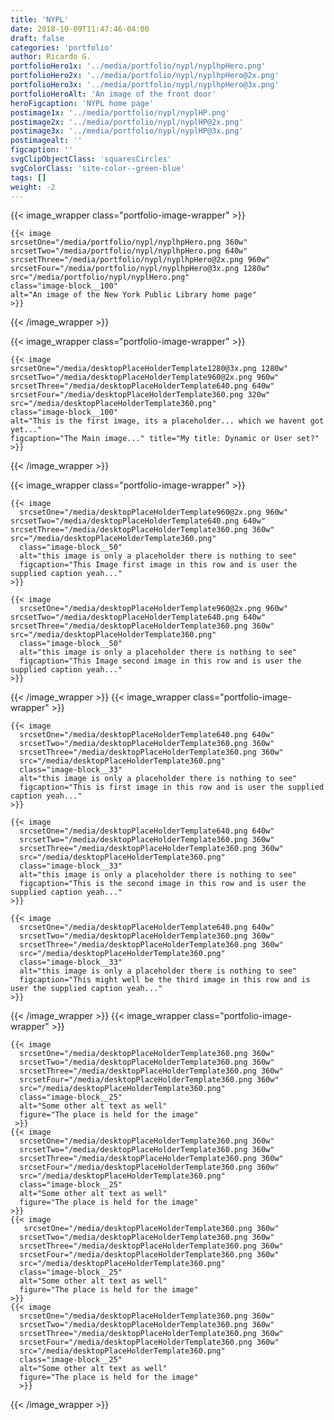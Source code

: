 ```yaml
---
title: 'NYPL'
date: 2018-10-09T11:47:46-04:00
draft: false
categories: 'portfolio'
author: Ricardo G.
portfolioHero1x: '../media/portfolio/nypl/nyplhpHero.png'
portfolioHero2x: '../media/portfolio/nypl/nyplhpHero@2x.png'
portfolioHero3x: '../media/portfolio/nypl/nyplhpHero@3x.png'
portfolioHeroAlt: 'An image of the front door'
heroFigcaption: 'NYPL home page'
postimage1x: '../media/portfolio/nypl/nyplHP.png'
postimage2x: '../media/portfolio/nypl/nyplHP@2x.png'
postimage3x: '../media/portfolio/nypl/nyplHP@3x.png'
postimagealt: ''
figcaption: ''
svgClipObjectClass: 'squaresCircles'
svgColorClass: 'site-color--green-blue'
tags: []
weight: -2
---
```


{{< image_wrapper class="portfolio-image-wrapper" >}}

    {{< image
    srcsetOne="/media/portfolio/nypl/nyplhpHero.png 360w"
    srcsetTwo="/media/portfolio/nypl/nyplhpHero.png 640w"
    srcsetThree="/media/portfolio/nypl/nyplhpHero@2x.png 960w"
    srcsetFour="/media/portfolio/nypl/nyplhpHero@3x.png 1280w"
    src="/media/portfolio/nypl/nyplHero.png"
    class="image-block__100"
    alt="An image of the New York Public Library home page"
    >}}

{{< /image_wrapper >}}

{{< image_wrapper class="portfolio-image-wrapper" >}}

    {{< image
    srcsetOne="/media/desktopPlaceHolderTemplate1280@3x.png 1280w" srcsetTwo="/media/desktopPlaceHolderTemplate960@2x.png 960w"
    srcsetThree="/media/desktopPlaceHolderTemplate640.png 640w" srcsetFour="/media/desktopPlaceHolderTemplate360.png 320w" src="/media/desktopPlaceHolderTemplate360.png"
    class="image-block__100"
    alt="This is the first image, its a placeholder... which we havent got yet..."
    figcaption="The Main image..." title="My title: Dynamic or User set?" >}}

{{< /image_wrapper >}}

{{< image_wrapper class="portfolio-image-wrapper" >}}

    {{< image
      srcsetOne="/media/desktopPlaceHolderTemplate960@2x.png 960w" srcsetTwo="/media/desktopPlaceHolderTemplate640.png 640w" srcsetThree="/media/desktopPlaceHolderTemplate360.png 360w" src="/media/desktopPlaceHolderTemplate360.png"
      class="image-block__50"
      alt="this image is only a placeholder there is nothing to see"
      figcaption="This Image first image in this row and is user the supplied caption yeah..."
    >}}

    {{< image
      srcsetOne="/media/desktopPlaceHolderTemplate960@2x.png 960w" srcsetTwo="/media/desktopPlaceHolderTemplate640.png 640w" srcsetThree="/media/desktopPlaceHolderTemplate360.png 360w" src="/media/desktopPlaceHolderTemplate360.png"
      class="image-block__50"
      alt="this image is only a placeholder there is nothing to see"
      figcaption="This Image second image in this row and is user the supplied caption yeah..."
    >}}

{{< /image_wrapper >}}
{{< image_wrapper class="portfolio-image-wrapper" >}}

    {{< image
      srcsetOne="/media/desktopPlaceHolderTemplate640.png 640w"
      srcsetTwo="/media/desktopPlaceHolderTemplate360.png 360w"
      srcsetThree="/media/desktopPlaceHolderTemplate360.png 360w"
      src="/media/desktopPlaceHolderTemplate360.png"
      class="image-block__33"
      alt="this image is only a placeholder there is nothing to see"
      figcaption="This is first image in this row and is user the supplied caption yeah..."
    >}}

    {{< image
      srcsetOne="/media/desktopPlaceHolderTemplate640.png 640w"
      srcsetTwo="/media/desktopPlaceHolderTemplate360.png 360w"
      srcsetThree="/media/desktopPlaceHolderTemplate360.png 360w"
      src="/media/desktopPlaceHolderTemplate360.png"
      class="image-block__33"
      alt="this image is only a placeholder there is nothing to see"
      figcaption="This is the second image in this row and is user the supplied caption yeah..."
    >}}

    {{< image
      srcsetOne="/media/desktopPlaceHolderTemplate640.png 640w"
      srcsetTwo="/media/desktopPlaceHolderTemplate360.png 360w"
      srcsetThree="/media/desktopPlaceHolderTemplate360.png 360w"
      src="/media/desktopPlaceHolderTemplate360.png"
      class="image-block__33"
      alt="this image is only a placeholder there is nothing to see"
      figcaption="This might well be the third image in this row and is user the supplied caption yeah..."
    >}}

{{< /image_wrapper >}}
{{< image_wrapper class="portfolio-image-wrapper" >}}

    {{< image
      srcsetOne="/media/desktopPlaceHolderTemplate360.png 360w"
      srcsetTwo="/media/desktopPlaceHolderTemplate360.png 360w"
      srcsetThree="/media/desktopPlaceHolderTemplate360.png 360w"
      srcsetFour="/media/desktopPlaceHolderTemplate360.png 360w"
      src="/media/desktopPlaceHolderTemplate360.png"
      class="image-block__25"
      alt="Some other alt text as well"
      figure="The place is held for the image"
     >}}
    {{< image
      srcsetOne="/media/desktopPlaceHolderTemplate360.png 360w"
      srcsetTwo="/media/desktopPlaceHolderTemplate360.png 360w"
      srcsetThree="/media/desktopPlaceHolderTemplate360.png 360w"
      srcsetFour="/media/desktopPlaceHolderTemplate360.png 360w"
      src="/media/desktopPlaceHolderTemplate360.png"
      class="image-block__25"
      alt="Some other alt text as well"
      figure="The place is held for the image"
    >}}
    {{< image
       srcsetOne="/media/desktopPlaceHolderTemplate360.png 360w"
      srcsetTwo="/media/desktopPlaceHolderTemplate360.png 360w"
      srcsetThree="/media/desktopPlaceHolderTemplate360.png 360w"
      srcsetFour="/media/desktopPlaceHolderTemplate360.png 360w"
      src="/media/desktopPlaceHolderTemplate360.png"
      class="image-block__25"
      alt="Some other alt text as well"
      figure="The place is held for the image"
    >}}
    {{< image
      srcsetOne="/media/desktopPlaceHolderTemplate360.png 360w"
      srcsetTwo="/media/desktopPlaceHolderTemplate360.png 360w"
      srcsetThree="/media/desktopPlaceHolderTemplate360.png 360w"
      srcsetFour="/media/desktopPlaceHolderTemplate360.png 360w"
      src="/media/desktopPlaceHolderTemplate360.png"
      class="image-block__25"
      alt="Some other alt text as well"
      figure="The place is held for the image"
      >}}

{{< /image_wrapper >}}
